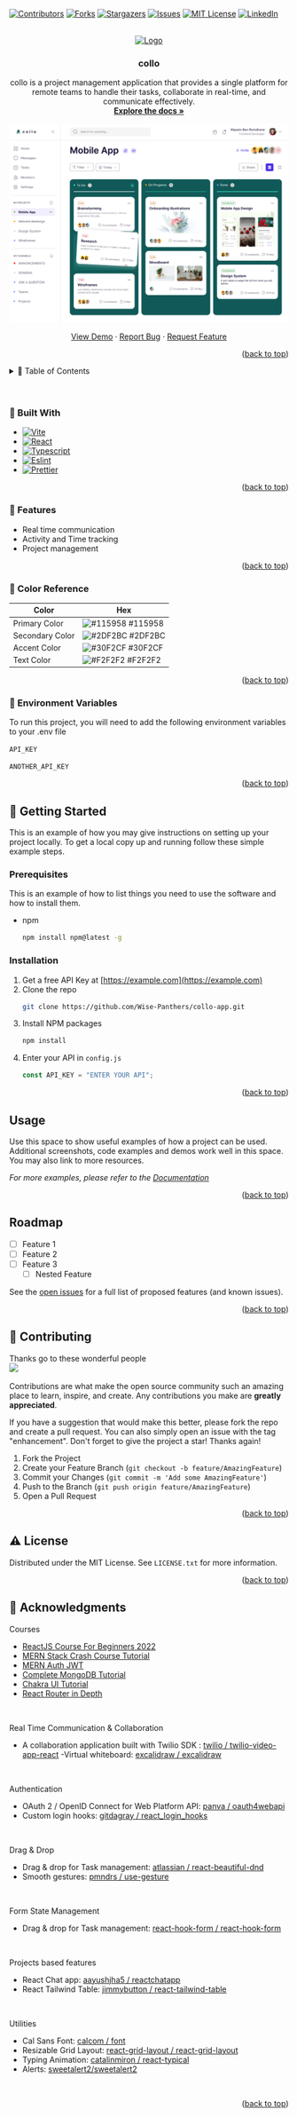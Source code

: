 <a name="readme-top"></a>

[![Contributors][contributors-shield]][contributors-url]
[![Forks][forks-shield]][forks-url]
[![Stargazers][stars-shield]][stars-url]
[![Issues][issues-shield]][issues-url]
[![MIT License][license-shield]][license-url]
[![LinkedIn][linkedin-shield]][linkedin-url]

<!-- PROJECT LOGO -->
<br />
<div align="center">
  <a href="https://github.com/Wise-Panthers/collo-app">
    <img src="" alt="Logo" width="80" height="80">
  </a>

<h3 align="center">collo</h3>

  <p align="center">
    collo is a project management application that provides a single platform for remote teams to handle their tasks, collaborate in real-time, and communicate effectively.
    <br />
    <a href="https://github.com/Wise-Panthers/collo-app"><strong>Explore the docs »</strong></a>
    <br />
  </p>
</div>


<a align="center">[![Product Name Screen Shot][product-screenshot]](https://collo-app.app)</a>
  <p align="center">
    <a href="https://github.com/Wise-Panthers/collo-app">View Demo</a>
    ·
    <a href="https://github.com/Wise-Panthers/collo-app/issues">Report Bug</a>
    ·
    <a href="https://github.com/Wise-Panthers/collo-app/issues">Request Feature</a>
  </p>

<p align="right">(<a href="#readme-top">back to top</a>)</p>


<!-- TABLE OF CONTENTS -->
<details>
  <summary>📔 Table of Contents</summary>
  <ol>
    <li>
      <a href="#about-the-project">About The Project</a>
      <ul>
        <li><a href="#built-with">Built With</a></li>
      </ul>
    </li>
    <li>
      <a href="#getting-started">Getting Started</a>
      <ul>
        <li><a href="#prerequisites">Prerequisites</a></li>
        <li><a href="#installation">Installation</a></li>
      </ul>
    </li>
    <li><a href="#usage">Usage</a></li>
    <li><a href="#roadmap">Roadmap</a></li>
    <li><a href="#contributing">Contributing</a></li>
    <li><a href="#license">License</a></li>
    <li><a href="#contact">Contact</a></li>
    <li><a href="#acknowledgments">Acknowledgments</a></li>
  </ol>
</details>
<br/>
<br/>
<!-- ABOUT THE PROJECT -->

### 👾 Built With

- [![Vite][vite.js]][vite-url]
- [![React][react.js]][react-url]
- [![Typescript][Typescript]][Typescript-url]
- [![Eslint][Eslint]][Eslint-url]
- [![Prettier][Prettier]][Prettier-url]


<p align="right">(<a href="#readme-top">back to top</a>)</p>

<!-- Features -->
### 🎯 Features

- Real time communication
- Activity and Time tracking
- Project management

<p align="right">(<a href="#readme-top">back to top</a>)</p>

<!-- Color Reference -->
### 🎨 Color Reference

| Color             | Hex                                                                |
| ----------------- | ------------------------------------------------------------------ |
| Primary Color | ![#115958](https://via.placeholder.com/10/115958?text=+) #115958 |
| Secondary Color | ![#2DF2BC](https://via.placeholder.com/10/2DF2BC?text=+) #2DF2BC |
| Accent Color | ![#30F2CF](https://via.placeholder.com/10/30F2CF?text=+) #30F2CF |
| Text Color | ![#F2F2F2](https://via.placeholder.com/10/F2F2F2?text=+) #F2F2F2 |

<p align="right">(<a href="#readme-top">back to top</a>)</p>

<!-- Env Variables -->
### 🔑  Environment Variables

To run this project, you will need to add the following environment variables to your .env file

`API_KEY`

`ANOTHER_API_KEY`
<p align="right">(<a href="#readme-top">back to top</a>)</p>
<!-- GETTING STARTED -->


## 🧰 Getting Started

This is an example of how you may give instructions on setting up your project locally.
To get a local copy up and running follow these simple example steps.

### Prerequisites

This is an example of how to list things you need to use the software and how to install them.

- npm
  ```sh
  npm install npm@latest -g
  ```

### Installation

1. Get a free API Key at [https://example.com](https://example.com)
2. Clone the repo
   ```sh
   git clone https://github.com/Wise-Panthers/collo-app.git
   ```
3. Install NPM packages
   ```sh
   npm install
   ```
4. Enter your API in `config.js`
   ```js
   const API_KEY = "ENTER YOUR API";
   ```

<p align="right">(<a href="#readme-top">back to top</a>)</p>

<!-- USAGE EXAMPLES -->

## Usage

Use this space to show useful examples of how a project can be used. Additional screenshots, code examples and demos work well in this space. You may also link to more resources.

_For more examples, please refer to the [Documentation](https://example.com)_

<p align="right">(<a href="#readme-top">back to top</a>)</p>

<!-- ROADMAP -->

## Roadmap

- [ ] Feature 1
- [ ] Feature 2
- [ ] Feature 3
  - [ ] Nested Feature

See the [open issues](https://github.com/Wise-Panthers/collo-app/issues) for a full list of proposed features (and known issues).

<p align="right">(<a href="#readme-top">back to top</a>)</p>

<!-- CONTRIBUTING -->

## 🤝 Contributing

Thanks go to these wonderful people
<br />
<a href="https://github.com/Wise-Panthers/collo-app/graphs/contributors">
  <img src="https://contrib.rocks/image?repo=Wise-Panthers/collo-app" />
</a>


Contributions are what make the open source community such an amazing place to learn, inspire, and create. Any contributions you make are **greatly appreciated**.

If you have a suggestion that would make this better, please fork the repo and create a pull request. You can also simply open an issue with the tag "enhancement".
Don't forget to give the project a star! Thanks again!

1. Fork the Project
2. Create your Feature Branch (`git checkout -b feature/AmazingFeature`)
3. Commit your Changes (`git commit -m 'Add some AmazingFeature'`)
4. Push to the Branch (`git push origin feature/AmazingFeature`)
5. Open a Pull Request

<p align="right">(<a href="#readme-top">back to top</a>)</p>

<!-- LICENSE -->

## ⚠️ License

Distributed under the MIT License. See `LICENSE.txt` for more information.

<p align="right">(<a href="#readme-top">back to top</a>)</p>

<!-- CONTACT -->

<!-- ACKNOWLEDGMENTS -->

## 💎 Acknowledgments
Courses

- [ReactJS Course For Beginners 2022](https://youtube.com/playlist?list=PLpPqplz6dKxW5ZfERUPoYTtNUNvrEebAR)
- [MERN Stack Crash Course Tutorial](https://youtube.com/playlist?list=PL4cUxeGkcC9iJ_KkrkBZWZRHVwnzLIoUE)
- [MERN Auth JWT](https://youtube.com/playlist?list=PL4cUxeGkcC9g8OhpOZxNdhXggFz2lOuCT)
- [Complete MongoDB Tutorial](https://youtube.com/playlist?list=PL4cUxeGkcC9h77dJ-QJlwGlZlTd4ecZOA)
- [Chakra UI Tutorial](https://youtube.com/playlist?list=PL4cUxeGkcC9hcnIeryurNMMcGBHp7AYlP)
- [React Router in Depth](https://youtube.com/playlist?list=PL4cUxeGkcC9iVKmtNuCeIswnQ97in2GGf)

<br/>

Real Time Communication & Collaboration
- A collaboration application built with Twilio SDK : [twilio / twilio-video-app-react](https://github.com/twilio/twilio-video-app-react)
-Virtual whiteboard: [excalidraw / excalidraw](https://github.com/excalidraw/excalidraw)
<br />

Authentication
- OAuth 2 / OpenID Connect for Web Platform API: [panva / oauth4webapi](https://github.com/panva/oauth4webapi)
- Custom login hooks: [gitdagray / react_login_hooks](https://github.com/gitdagray/react_login_hooks)
<br />

Drag & Drop
- Drag & drop for Task management: [atlassian / react-beautiful-dnd](https://github.com/atlassian/react-beautiful-dnd)
- Smooth gestures: [pmndrs / use-gesture](https://github.com/pmndrs/use-gesture)
<br />

Form State Management
- Drag & drop for Task management: [react-hook-form / react-hook-form](https://github.com/react-hook-form/react-hook-form)
<br />


Projects based features
- React Chat app: [aayushjha5 / reactchatapp](https://github.com/aayushjha5/reactchatapp)
- React Tailwind Table: [jimmybutton / react-tailwind-table](https://github.com/jimmybutton/react-tailwind-table)
<br />

Utilities
- Cal Sans Font: [calcom / font](https://github.com/calcom/font)
- Resizable Grid Layout: [react-grid-layout / react-grid-layout](https://github.com/react-grid-layout/react-grid-layout)
- Typing Animation: [catalinmiron / react-typical](https://github.com/catalinmiron/react-typical)
- Alerts: [sweetalert2/sweetalert2](https://github.com/sweetalert2/sweetalert2)
<br />
<p align="right">(<a href="#readme-top">back to top</a>)</p>

[contributors-shield]: https://img.shields.io/github/contributors/Wise-Panthers/collo-app.svg?style=flat
[contributors-url]: https://github.com/Wise-Panthers/collo-app/graphs/contributors
[forks-shield]: https://img.shields.io/github/forks/Wise-Panthers/collo-app.svg?style=flat
[forks-url]: https://github.com/Wise-Panthers/collo-app/network/members
[stars-shield]: https://img.shields.io/github/stars/Wise-Panthers/collo-app.svg?style=flat
[stars-url]: https://github.com/Wise-Panthers/collo-app/stargazers
[issues-shield]: https://img.shields.io/github/issues/Wise-Panthers/collo-app.svg?style=flat
[issues-url]: https://github.com/Wise-Panthers/collo-app/issues
[license-shield]: https://img.shields.io/github/license/Wise-Panthers/collo-app.svg?style=flat
[license-url]: https://github.com/Wise-Panthers/collo-app/blob/master/LICENSE.txt
[linkedin-shield]: https://img.shields.io/badge/-LinkedIn-black.svg?style=flat&logo=linkedin&colorB=555
[linkedin-url]: https://www.linkedin.com/company/esprit-option-twin/
[product-screenshot]: screenshot.jpg
[vite.js]: https://img.shields.io/badge/Vite.js-35495E?style=flat&logo=vite&logoColor=4FC08D
[vite-url]: https://github.com/igdev116/vite-react-ts-eslint-prettier
[react.js]: https://img.shields.io/badge/React-35495E?style=flat&logo=react&logoColor=4FC08D
[react-url]: https://beta.reactjs.org/
[Typescript]: https://img.shields.io/badge/Typescript-35495E?style=flat&logo=Typescript&logoColor=4FC08D
[Typescript-url]: https://www.typescriptlang.org/
[Eslint]: https://img.shields.io/badge/Eslint-35495E?style=flat&logo=Eslint&logoColor=4FC08D
[Eslint-url]: https://eslint.org/
[Prettier]: https://img.shields.io/badge/Prettier-35495E?style=flat&logo=Prettier&logoColor=4FC08D
[Prettier-url]: https://prettier.io/docs/en/index.html
